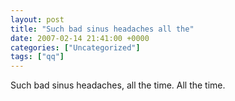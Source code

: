 ```yaml
---
layout: post
title: "Such bad sinus headaches all the"
date: 2007-02-14 21:41:00 +0000
categories: ["Uncategorized"]
tags: ["qq"]
---
```


Such bad sinus headaches, all the time. All the time.